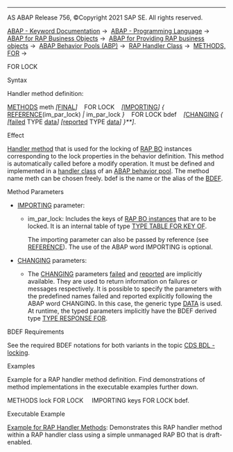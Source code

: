   

* * *

AS ABAP Release 756, ©Copyright 2021 SAP SE. All rights reserved.

[ABAP - Keyword Documentation](https://help.sap.com/doc/abapdocu_756_index_htm/7.56/en-US/abenabap.htm) →  [ABAP - Programming Language](https://help.sap.com/doc/abapdocu_756_index_htm/7.56/en-US/abenabap_reference.htm) →  [ABAP for RAP Business Objects](https://help.sap.com/doc/abapdocu_756_index_htm/7.56/en-US/abenabap_for_rap_bos.htm) →  [ABAP for Providing RAP business objects](https://help.sap.com/doc/abapdocu_756_index_htm/7.56/en-US/abenabap_provide_rap_bos.htm) →  [ABAP Behavior Pools (ABP)](https://help.sap.com/doc/abapdocu_756_index_htm/7.56/en-US/abenabap_behavior_pools.htm) →  [RAP Handler Class](https://help.sap.com/doc/abapdocu_756_index_htm/7.56/en-US/abenabp_handler_class.htm) →  [METHODS, FOR](https://help.sap.com/doc/abapdocu_756_index_htm/7.56/en-US/abapmethods_for_rap_behv.htm) → 

FOR LOCK

Syntax

Handler method definition:

[METHODS](https://help.sap.com/doc/abapdocu_756_index_htm/7.56/en-US/abapmethods.htm) meth *\[*[FINAL](https://help.sap.com/doc/abapdocu_756_index_htm/7.56/en-US/abapmethods_abstract_final.htm)*\]*
   FOR LOCK
   *\[*[IMPORTING](https://help.sap.com/doc/abapdocu_756_index_htm/7.56/en-US/abapmethods_general.htm)*\]* *{* [REFERENCE](https://help.sap.com/doc/abapdocu_756_index_htm/7.56/en-US/abapmethods_parameters.htm)(im\_par\_lock) *|* im\_par\_lock *}*
   FOR LOCK bdef
   *\[*[CHANGING](https://help.sap.com/doc/abapdocu_756_index_htm/7.56/en-US/abapmethods_general.htm) *{* *\[*[failed](https://help.sap.com/doc/abapdocu_756_index_htm/7.56/en-US/abaptype_response_for.htm) TYPE [data](https://help.sap.com/doc/abapdocu_756_index_htm/7.56/en-US/abenbuilt_in_types_generic.htm)*\]* *\[*[reported](https://help.sap.com/doc/abapdocu_756_index_htm/7.56/en-US/abaptype_response_for.htm) TYPE [data](https://help.sap.com/doc/abapdocu_756_index_htm/7.56/en-US/abenbuilt_in_types_generic.htm)*\]* *}**\]*.

Effect

[Handler method](https://help.sap.com/doc/abapdocu_756_index_htm/7.56/en-US/abenabp_handler_method_glosry.htm "Glossary Entry") that is used for the locking of [RAP BO](https://help.sap.com/doc/abapdocu_756_index_htm/7.56/en-US/abenrap_bo_glosry.htm "Glossary Entry") instances corresponding to the lock properties in the behavior definition. This method is automatically called before a modify operation. It must be defined and implemented in a [handler class](https://help.sap.com/doc/abapdocu_756_index_htm/7.56/en-US/abenabp_handler_class_glosry.htm "Glossary Entry") of an [ABAP behavior pool](https://help.sap.com/doc/abapdocu_756_index_htm/7.56/en-US/abenbehavior_pool_glosry.htm "Glossary Entry"). The method name meth can be chosen freely. bdef is the name or the alias of the [BDEF](https://help.sap.com/doc/abapdocu_756_index_htm/7.56/en-US/abencds_behavior_definition_glosry.htm "Glossary Entry").

Method Parameters

-   [IMPORTING](https://help.sap.com/doc/abapdocu_756_index_htm/7.56/en-US/abapmethods_general.htm) parameter:
    -   im\_par\_lock: Includes the keys of [RAP BO instances](https://help.sap.com/doc/abapdocu_756_index_htm/7.56/en-US/abenrap_bo_instance_glosry.htm "Glossary Entry") that are to be locked. It is an internal table of type [TYPE TABLE FOR KEY OF](https://help.sap.com/doc/abapdocu_756_index_htm/7.56/en-US/abaptype_table_for.htm).
        
        The importing parameter can also be passed by reference (see [REFERENCE](https://help.sap.com/doc/abapdocu_756_index_htm/7.56/en-US/abapmethods_parameters.htm)). The use of the ABAP word IMPORTING is optional.
        
-   [CHANGING](https://help.sap.com/doc/abapdocu_756_index_htm/7.56/en-US/abapmethods_general.htm) parameters:
    -   The [CHANGING](https://help.sap.com/doc/abapdocu_756_index_htm/7.56/en-US/abapmethods_general.htm) parameters [failed](https://help.sap.com/doc/abapdocu_756_index_htm/7.56/en-US/abaptype_response_for.htm) and [reported](https://help.sap.com/doc/abapdocu_756_index_htm/7.56/en-US/abaptype_response_for.htm) are implicitly available. They are used to return information on failures or messages respectively. It is possible to specify the parameters with the predefined names failed and reported explicitly following the ABAP word CHANGING. In this case, the generic type [DATA](https://help.sap.com/doc/abapdocu_756_index_htm/7.56/en-US/abenbuilt_in_types_generic.htm) is used. At runtime, the typed parameters implicitly have the BDEF derived type [TYPE RESPONSE FOR](https://help.sap.com/doc/abapdocu_756_index_htm/7.56/en-US/abaptype_response_for.htm).

BDEF Requirements

See the required BDEF notations for both variants in the topic [CDS BDL - locking](https://help.sap.com/doc/abapdocu_756_index_htm/7.56/en-US/abenbdl_locking.htm).

Examples

Example for a RAP handler method definition. Find demonstrations of method implementations in the executable examples further down.

METHODS lock FOR LOCK
    IMPORTING keys FOR LOCK bdef.

Executable Example

[Example for RAP Handler Methods](https://help.sap.com/doc/abapdocu_756_index_htm/7.56/en-US/abenrap_handler_methods_abexa.htm): Demonstrates this RAP handler method within a RAP handler class using a simple unmanaged RAP BO that is draft-enabled.